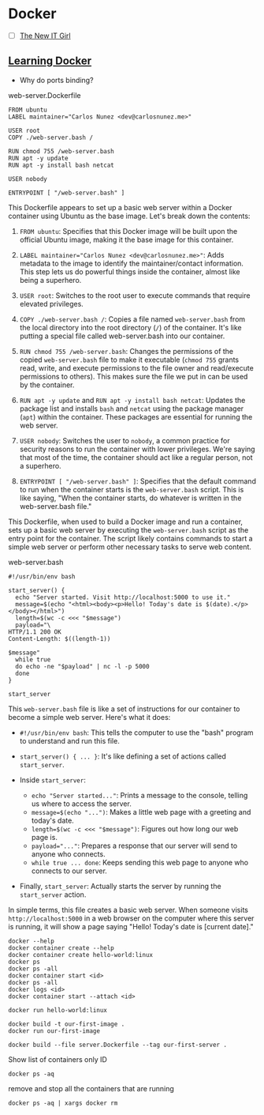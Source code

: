 # Docker

- [ ] [The New IT Girl](https://github.com/agcdtmr/automation/blob/main/kubernetes/slides.pdf)


## [Learning Docker](https://www.linkedin.com/learning/learning-docker-17236240)

- Why do ports binding?

web-server.Dockerfile 
```
FROM ubuntu
LABEL maintainer="Carlos Nunez <dev@carlosnunez.me>"

USER root
COPY ./web-server.bash /

RUN chmod 755 /web-server.bash
RUN apt -y update
RUN apt -y install bash netcat

USER nobody

ENTRYPOINT [ "/web-server.bash" ]
```

This Dockerfile appears to set up a basic web server within a Docker container using Ubuntu as the base image. Let's break down the contents:

1. `FROM ubuntu`: Specifies that this Docker image will be built upon the official Ubuntu image, making it the base image for this container.

2. `LABEL maintainer="Carlos Nunez <dev@carlosnunez.me>"`: Adds metadata to the image to identify the maintainer/contact information. This step lets us do powerful things inside the container, almost like being a superhero.

3. `USER root`: Switches to the root user to execute commands that require elevated privileges.

4. `COPY ./web-server.bash /`: Copies a file named `web-server.bash` from the local directory into the root directory (`/`) of the container. It's like putting a special file called web-server.bash into our container.

5. `RUN chmod 755 /web-server.bash`: Changes the permissions of the copied `web-server.bash` file to make it executable (`chmod 755` grants read, write, and execute permissions to the file owner and read/execute permissions to others). This makes sure the file we put in can be used by the container.

6. `RUN apt -y update` and `RUN apt -y install bash netcat`: Updates the package list and installs `bash` and `netcat` using the package manager (`apt`) within the container. These packages are essential for running the web server.

7. `USER nobody`: Switches the user to `nobody`, a common practice for security reasons to run the container with lower privileges. We're saying that most of the time, the container should act like a regular person, not a superhero.

8. `ENTRYPOINT [ "/web-server.bash" ]`: Specifies that the default command to run when the container starts is the `web-server.bash` script. This is like saying, "When the container starts, do whatever is written in the web-server.bash file."

This Dockerfile, when used to build a Docker image and run a container, sets up a basic web server by executing the `web-server.bash` script as the entry point for the container. The script likely contains commands to start a simple web server or perform other necessary tasks to serve web content.


web-server.bash   
```   
#!/usr/bin/env bash

start_server() {
  echo "Server started. Visit http://localhost:5000 to use it."
  message=$(echo "<html><body><p>Hello! Today's date is $(date).</p></body></html>")
  length=$(wc -c <<< "$message")
  payload="\
HTTP/1.1 200 OK
Content-Length: $((length-1))

$message"
  while true
  do echo -ne "$payload" | nc -l -p 5000
  done
}

start_server
```

This `web-server.bash` file is like a set of instructions for our container to become a simple web server. Here's what it does:

- `#!/usr/bin/env bash`: This tells the computer to use the "bash" program to understand and run this file.

- `start_server() { ... }`: It's like defining a set of actions called `start_server`.

- Inside `start_server`:
  - `echo "Server started..."`: Prints a message to the console, telling us where to access the server.
  - `message=$(echo "...")`: Makes a little web page with a greeting and today's date.
  - `length=$(wc -c <<< "$message")`: Figures out how long our web page is.
  - `payload="..."`: Prepares a response that our server will send to anyone who connects.
  - `while true ... done`: Keeps sending this web page to anyone who connects to our server.

- Finally, `start_server`: Actually starts the server by running the `start_server` action.

In simple terms, this file creates a basic web server. When someone visits `http://localhost:5000` in a web browser on the computer where this server is running, it will show a page saying "Hello! Today's date is [current date]."

```
docker --help
docker container create --help
docker container create hello-world:linux
docker ps
docker ps -all
docker container start <id>
docker ps -all
docker logs <id>
docker container start --attach <id>
```


```
docker run hello-world:linux
```


```
docker build -t our-first-image .
docker run our-first-image
```



```
docker build --file server.Dockerfile --tag our-first-server .
```


Show list of containers only ID
```
docker ps -aq
```


remove and stop all the containers that are running
```
docker ps -aq | xargs docker rm
```